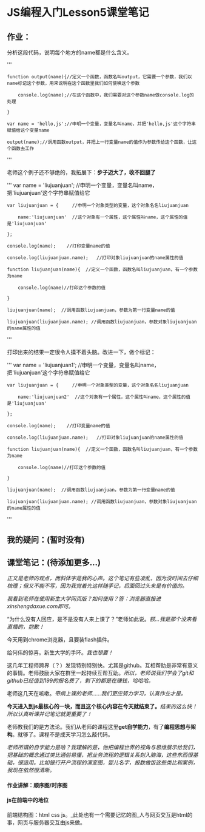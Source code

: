 # JS编程入门Lesson5课堂笔记

## 作业：

分析这段代码，说明每个地方的name都是什么含义。

'''

    function output(name){//定义一个函数，函数名叫output，它需要一个参数，我们以name标记这个参数，用来说明在这个函数里我们如何使唤这个参数

        console.log(name);//在这个函数中，我们需要对这个参数name做console.log的处理

    }

    var name = 'hello,js';//申明一个变量，变量名叫name，并把'hello,js'这个字符串赋值给这个变量name

    output(name);//调用函数output，并把上一行变量name的值作为参数传给这个函数，让这个函数去工作

'''

老师这个例子还不够绝的，我拓展下：**步子迈大了，收不回腿了**

'''
    var name = 'liujuanjuan';  //申明一个变量，变量名叫name，把'liujuanjuan'这个字符串赋值给它

    var liujuanjuan = {     //申明一个对象类型的变量，这个对象名名liujuanjuan

        name:'liujuanjuan'  //这个对象有一个属性，这个属性叫name，这个属性的值是'liujuanjuan'

    };

    console.log(name);    //打印变量name的值

    console.log(liujuanjuan.name);   //打印对象liujuanjuan的name属性的值

    function liujuanjuan(name){  //定义一个函数，函数名叫liujuanjuan，有一个参数为name

        console.log(name)//打印这个参数的值

    }

    liujuanjuan(name);  //调用函数liujuanjuan，参数为第一行变量name的值

    liujuanjuan(liujuanjuan.name); //调用函数liujuanjuan，参数对象liujuanjuan的name属性的值

'''

打印出来的结果一定很令人摸不着头脑。改进一下，做个标记：

'''
    var name = 'liujuanjuan1';  //申明一个变量，变量名叫name，把'liujuanjuan'这个字符串赋值给它

    var liujuanjuan = {     //申明一个对象类型的变量，这个对象名名liujuanjuan

        name:'liujuanjuan2'  //这个对象有一个属性，这个属性叫name，这个属性的值是'liujuanjuan'

    };

    console.log(name);    //打印变量name的值

    console.log(liujuanjuan.name);   //打印对象liujuanjuan的name属性的值

    function liujuanjuan(name){  //定义一个函数，函数名叫liujuanjuan，有一个参数为name

        console.log(name)//打印这个参数的值
        
    }

    liujuanjuan(name);  //调用函数liujuanjuan，参数为第一行变量name的值
    
    liujuanjuan(liujuanjuan.name); //调用函数liujuanjuan，参数对象liujuanjuan的name属性的值

'''

## 我的疑问：(暂时没有)



## 课堂笔记：(待添加更多...)

_正文是老师的观点，而斜体字是我的心声。这个笔记有些凌乱，因为没时间去仔细梳理；但又不能不写，因为我觉着先这样随手记，后面回过头来是有价值的。_

_我看到老师在使用新生大学网页版？如何使用？答：浏览器直接进xinshengdaxue.com即可。_

“为什么没有人回应，是不是没有人来上课了？”老师如此说。_额…我是那个没来看直播的，抱歉！_

今天用到chrome浏览器，且要装flash插件。

给何伟的惊喜。新生大学的手环。_我也想要！_

这几年工程师跨界（？）发现特别特别快。尤其是github。互相帮助是非常有意义的事情。老师鼓励大家在群里一起持续互帮互助。_所以，老师说我们学会了git和github已经值到199的报名费了，剩下的都是在赚钱，哈哈哈。_

老师这几天在咳嗽。_带病上课的老师……我们更应努力学习，认真作业才是。_

**今天进入到js最核心的一块，而且这个核心内容在今天就结束了。**_结束的这么快！所以认真听课并记笔记就更重要了！_

老师教我们的是方法论。我们从老师的课程这里**get自学能力**，有了**编程思想与架构**。就够了。课程不是成天学习怎么敲代码。

_老师所谓的自学能力是啥？我理解的是，他把编程世界的视角与思维展示给我们，把基础的概念通过类比通俗易懂，把业务流程的逻辑关系刻入脑海，这些东西很基础，很适用。比如银行开户流程的演变图，婴儿名字，报数做饭这些类比和案例，我现在依然很清晰。_

#### 作业讲解：顺序图/时序图

#### js在前端中的地位

前端结构图：html css js。_此处也有一个需要记忆的图_人与网页交互是html的事，网页与服务器交互由js来做。

